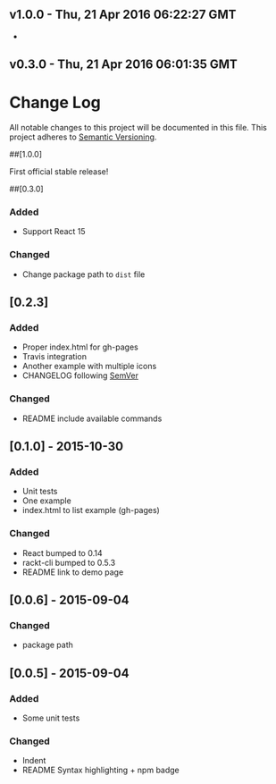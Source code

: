 v1.0.0 - Thu, 21 Apr 2016 06:22:27 GMT
--------------------------------------

- 


v0.3.0 - Thu, 21 Apr 2016 06:01:35 GMT
--------------------------------------

# Change Log
All notable changes to this project will be documented in this file.
This project adheres to [Semantic Versioning](http://semver.org/).

##[1.0.0]

First official stable release!

##[0.3.0]
### Added
- Support React 15

### Changed
- Change package path to `dist` file

## [0.2.3]
### Added
- Proper index.html for gh-pages
- Travis integration
- Another example with multiple icons
- CHANGELOG following [SemVer](http://semver.org)

### Changed
- README include available commands

## [0.1.0] - 2015-10-30
### Added
- Unit tests
- One example
- index.html to list example (gh-pages)

### Changed
- React bumped to 0.14
- rackt-cli bumped to 0.5.3
- README link to demo page

## [0.0.6] - 2015-09-04
### Changed
- package path

## [0.0.5] - 2015-09-04
### Added
- Some unit tests

### Changed
- Indent
- README Syntax highlighting + npm badge
